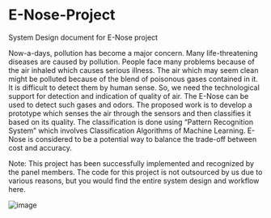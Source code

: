 # E-Nose-Project
System Design document for E-Nose project

Now-a-days, pollution has become a major concern. Many life-threatening diseases are
caused by pollution. People face many problems because of the air inhaled which causes
serious illness. The air which may seem clean might be polluted because of the blend of
poisonous gases contained in it. It is difficult to detect them by human sense. So, we need
the technological support for detection and indication of quality of air. The E-Nose can be
used to detect such gases and odors. The proposed work is to develop a prototype which senses the air through the sensors and then
classifies it based on its quality. The classification is done using “Pattern Recognition System”
which involves Classification Algorithms of Machine Learning. E-Nose is considered to be a
potential way to balance the trade-off between cost and accuracy.

Note: This project has been successfully implemented and recognized by the panel members. The code for this project is not outsourced by us due to various reasons, but you would find the entire system design and workflow here.

![image](https://github.com/VenkataViswanath/E-Nose-Project/assets/42315213/5dbf0435-94bf-4213-b553-b2fc3770d238)
